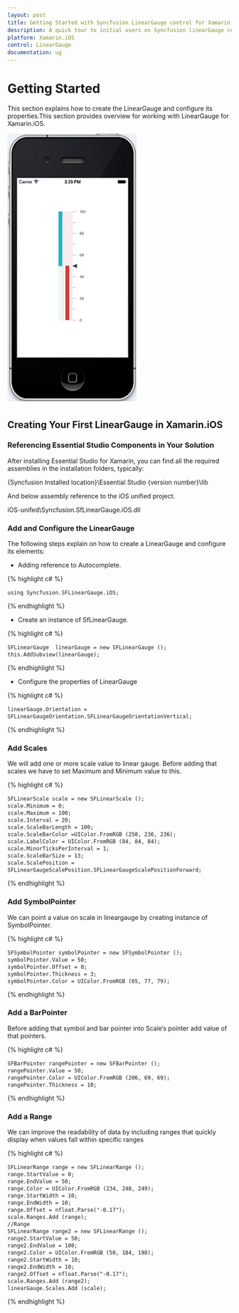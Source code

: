 ```yaml
---
layout: post
title: Getting Started with Syncfusion LinearGauge control for Xamarin.iOS
description: A quick tour to initial users on Syncfusion linearGauge control for Xamarin.iOS platform 
platform: Xamarin.iOS
control: LinearGauge
documentation: ug
---
```


# Getting Started

This section explains how to create the LinearGauge and configure its properties.This section provides overview for working with LinearGauge for Xamarin.iOS.

![](images/Xamarin.iOS.png)

## Creating Your First LinearGauge in Xamarin.iOS

### Referencing Essential Studio Components in Your Solution

After installing Essential Studio for Xamarin, you can find all the required assemblies in the installation folders, typically:

{Syncfusion Installed location}\Essential Studio {version number}\lib

And below assembly reference to the iOS unified project.

iOS-unifed\Syncfusion.SfLinearGauge.iOS.dll 

### Add and Configure the LinearGauge

The following steps explain on how to create a LinearGauge and configure its elements:

* Adding reference to Autocomplete.

{% highlight c# %}

	using Syncfusion.SFLinearGauge.iOS; 

{% endhighlight %}

* Create an instance of SfLinearGauge.

{% highlight c# %}

	SFLinearGauge  linearGauge = new SFLinearGauge ();
	this.AddSubview(linearGauge);

{% endhighlight %}

* Configure the properties of LinearGauge

{% highlight c# %}

	linearGauge.Orientation = SFLinearGaugeOrientation.SFLinearGaugeOrientationVertical;

{% endhighlight %}

### Add Scales

We will add one or more scale value to linear gauge. Before adding that scales we have to set 
Maximum and Minimum value to this.

{% highlight c# %}

	SFLinearScale scale = new SFLinearScale ();
	scale.Minimum = 0;
	scale.Maximum = 100;
	scale.Interval = 20;
	scale.ScaleBarLength = 100;
	scale.ScaleBarColor =UIColor.FromRGB (250, 236, 236);
	scale.LabelColor = UIColor.FromRGB (84, 84, 84); 
	scale.MinorTicksPerInterval = 1;
	scale.ScaleBarSize = 13;
	scale.ScalePosition = SFLinearGaugeScalePosition.SFLinearGaugeScalePositionForward;
	
{% endhighlight %}

### Add SymbolPointer

We can point a value on scale in lineargauge by creating instance of SymbolPointer.

{% highlight c# %}

	SFSymbolPointer symbolPointer = new SFSymbolPointer ();
	symbolPointer.Value = 50;
	symbolPointer.Offset = 0;
	symbolPointer.Thickness = 3;
	symbolPointer.Color = UIColor.FromRGB (65, 77, 79);        

{% endhighlight %}		
	
### Add a BarPointer

Before adding that symbol and bar pointer into Scale’s pointer add value of that pointers.

{% highlight c# %}

    SFBarPointer rangePointer = new SFBarPointer ();
	rangePointer.Value = 50;
	rangePointer.Color = UIColor.FromRGB (206, 69, 69);
	rangePointer.Thickness = 10;
			
{% endhighlight %}

### Add a Range

We can improve the readability of data by including ranges that quickly display when values fall within specific ranges

{% highlight c# %}

    SFLinearRange range = new SFLinearRange ();
	range.StartValue = 0;
	range.EndValue = 50;
	range.Color = UIColor.FromRGB (234, 248, 249);
	range.StartWidth = 10;
	range.EndWidth = 10;
	range.Offset = nfloat.Parse("-0.17");
	scale.Ranges.Add (range);
	//Range
	SFLinearRange range2 = new SFLinearRange ();
	range2.StartValue = 50;
	range2.EndValue = 100;
	range2.Color = UIColor.FromRGB (50, 184, 198);
	range2.StartWidth = 10;
	range2.EndWidth = 10;
	range2.Offset = nfloat.Parse("-0.17");
	scale.Ranges.Add (range2);        
	linearGauge.Scales.Add (scale);

{% endhighlight %}





